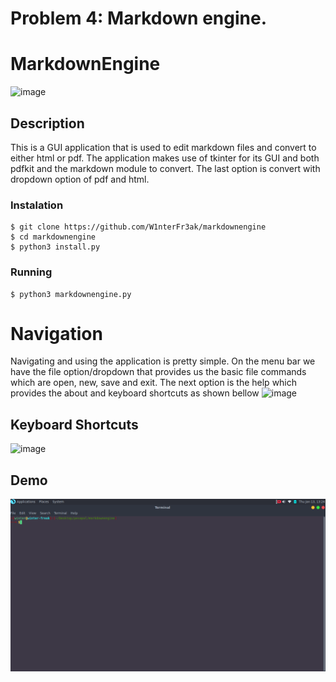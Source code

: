 # Problem 4: Markdown engine.
# MarkdownEngine

![image](https://user-images.githubusercontent.com/55146805/149312753-7cf20d7e-bcf0-41d5-9c16-b0086c9fdc1b.png)

## Description
This is a GUI application that is used to edit markdown files and convert to either html or pdf. The application makes use of tkinter for its GUI and both pdfkit and the markdown module to convert. The last option is convert with dropdown option of pdf and html.

### Instalation
```
$ git clone https://github.com/W1nterFr3ak/markdownengine
$ cd markdownengine
$ python3 install.py
```
### Running
```
$ python3 markdownengine.py
```

# Navigation
Navigating and using the application is pretty simple. On the menu bar we have the file option/dropdown that provides us the basic file commands which are open, new, save and exit.
The next option is the help which provides the about and keyboard shortcuts as shown bellow
![image](https://user-images.githubusercontent.com/55146805/148253752-601380ca-701d-4c84-8d66-153c402ae08b.png)

## Keyboard Shortcuts
![image](https://user-images.githubusercontent.com/55146805/148253774-57db13a3-c2cb-4b9f-b026-d23cfb220d40.png)

## Demo
![](demo.gif)
